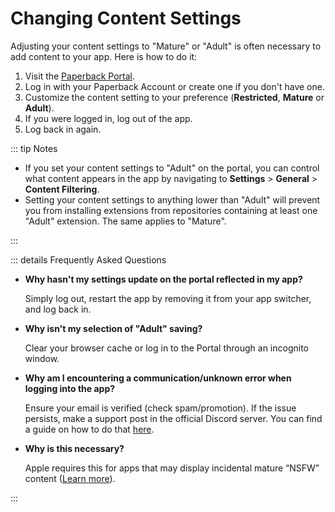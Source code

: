 # Changing Content Settings

Adjusting your content settings to "Mature" or "Adult" is often necessary to add content to your app. Here is how to do it:

1. Visit the [Paperback Portal](https://portal.paperback.moe).
2. Log in with your Paperback Account or create one if you don't have one.
3. Customize the content setting to your preference (**Restricted**, **Mature** or **Adult**).
4. If you were logged in, log out of the app.
5. Log back in again.

::: tip Notes

-   If you set your content settings to "Adult" on the portal, you can control what content appears in the app by navigating to **Settings** > **General** > **Content Filtering**.
-   Setting your content settings to anything lower than "Adult" will prevent you from installing extensions from repositories containing at least one "Adult" extension. The same applies to "Mature".

:::

::: details Frequently Asked Questions

-   **Why hasn't my settings update on the portal reflected in my app?**

    Simply log out, restart the app by removing it from your app switcher, and log back in.

-   **Why isn't my selection of "Adult" saving?**

    Clear your browser cache or log in to the Portal through an incognito window.

-   **Why am I encountering a communication/unknown error when logging into the app?**

    Ensure your email is verified (check spam/promotion). If the issue persists, make a support post in the official Discord server. You can find a guide on how to do that [here](/guides/further-support/#using-the-official-discord-server).

-   **Why is this necessary?**

    Apple requires this for apps that may display incidental mature “NSFW” content ([Learn more](https://developer.apple.com/app-store/review/guidelines/#user-generated-content)).

:::
